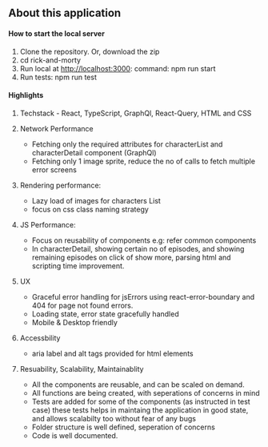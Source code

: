 ## About this application

#### How to start the local server

1. Clone the repository. Or, download the zip
2. cd rick-and-morty
3. Run local at <http://localhost:3000>:
   command: npm run start
4. Run tests: npm run test

#### Highlights

1. Techstack - React, TypeScript, GraphQl, React-Query, HTML and CSS

2. Network Performance
   - Fetching only the required attributes for characterList and characterDetail component (GraphQl)
   - Fetching only 1 image sprite, reduce the no of calls to fetch multiple error screens

3. Rendering performance:
   - Lazy load of images for characters List
   - focus on css class naming strategy

3. JS Performance:
   - Focus on reusability of components e.g: refer common components
   - In characterDetail, showing certain no of episodes,
     and showing remaining episodes on click of show more, parsing html and scripting time improvement.

4. UX
   - Graceful error handling for jsErrors using react-error-boundary and 404 for page not found errors.
   - Loading state, error state gracefully handled
   - Mobile & Desktop friendly

5. Accessbility
   - aria label and alt tags provided for html elements

6. Resuability, Scalability, Maintainablity
   - All the components are reusable, and can be scaled on demand.
   - All functions are being created, with seperations of concerns in mind
   - Tests are added for some of the components (as instructed in test case)
     these tests helps in maintaing the application in good state, and allows scalabilty too without fear of any bugs
   - Folder structure is well defined, seperation of concerns
   - Code is well documented.

